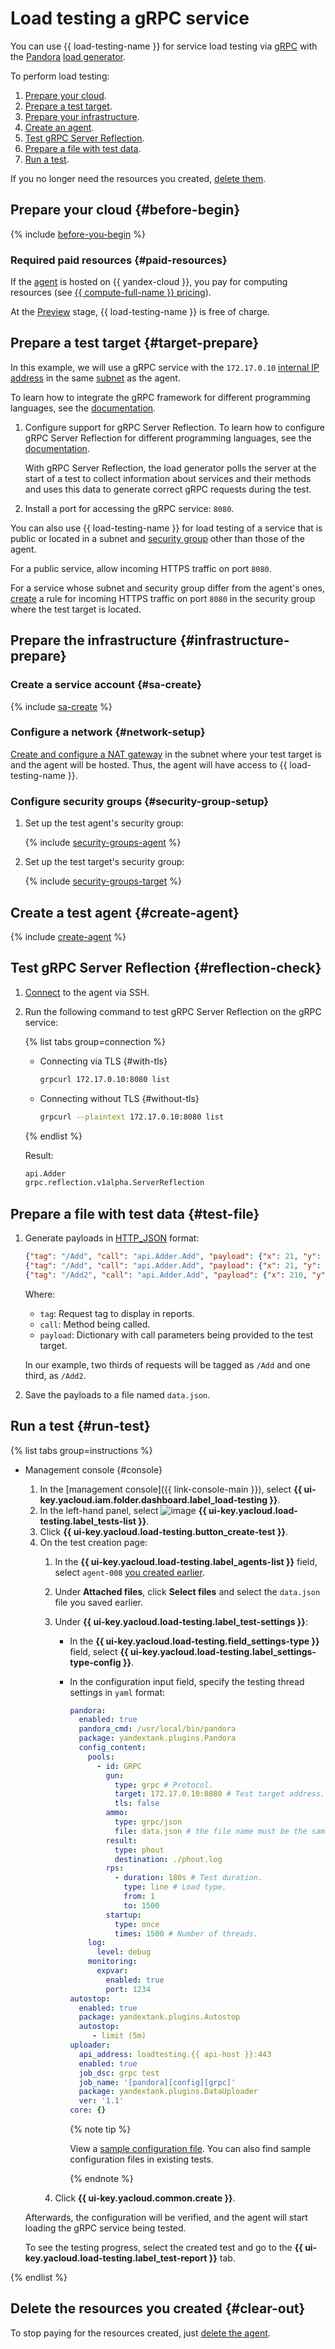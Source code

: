 # Load testing a gRPC service


You can use {{ load-testing-name }} for service load testing via [gRPC](https://grpc.io/docs/) with the [Pandora](../../load-testing/concepts/load-generator.md#pandora) [load generator](../../load-testing/concepts/load-generator.md).

To perform load testing:
1. [Prepare your cloud](#before-begin).
1. [Prepare a test target](#target-prepare).
1. [Prepare your infrastructure](#infrastructure-prepare).
1. [Create an agent](#create-agent).
1. [Test gRPC Server Reflection](#reflection-check).
1. [Prepare a file with test data](#test-file).
1. [Run a test](#run-test).

If you no longer need the resources you created, [delete them](#clear-out).

## Prepare your cloud {#before-begin}

{% include [before-you-begin](../_tutorials_includes/before-you-begin.md) %}


### Required paid resources {#paid-resources}

If the [agent](../../load-testing/concepts/agent.md) is hosted on {{ yandex-cloud }}, you pay for computing resources (see [{{ compute-full-name }} pricing](../../compute/pricing.md)).

At the [Preview](../../overview/concepts/launch-stages.md) stage, {{ load-testing-name }} is free of charge.


## Prepare a test target {#target-prepare}

In this example, we will use a gRPC service with the `172.17.0.10` [internal IP address](../../vpc/concepts/address.md#internal-addresses) in the same [subnet](../../vpc/concepts/network.md#subnet) as the agent.

To learn how to integrate the gRPC framework for different programming languages, see the [documentation](https://grpc.io/docs/languages/).
1. Configure support for gRPC Server Reflection. To learn how to configure gRPC Server Reflection for different programming languages, see the [documentation](https://grpc.github.io/grpc/core/md_doc_server-reflection.html).

   With gRPC Server Reflection, the load generator polls the server at the start of a test to collect information about services and their methods and uses this data to generate correct gRPC requests during the test.
1. Install a port for accessing the gRPC service: `8080`.

You can also use {{ load-testing-name }} for load testing of a service that is public or located in a subnet and [security group](../../vpc/concepts/security-groups.md) other than those of the agent.

For a public service, allow incoming HTTPS traffic on port `8080`.

For a service whose subnet and security group differ from the agent's ones, [create](#security-group-setup) a rule for incoming HTTPS traffic on port `8080` in the security group where the test target is located.

## Prepare the infrastructure {#infrastructure-prepare}

### Create a service account {#sa-create}

{% include [sa-create](../../_includes/load-testing/sa-create.md) %}

### Configure a network {#network-setup}

[Create and configure a NAT gateway](../../vpc/operations/create-nat-gateway.md) in the subnet where your test target is and the agent will be hosted. Thus, the agent will have access to {{ load-testing-name }}.

### Configure security groups {#security-group-setup}

1. Set up the test agent's security group:

   {% include [security-groups-agent](../../_includes/load-testing/security-groups-agent.md) %}

1. Set up the test target's security group:

   {% include [security-groups-target](../../_includes/load-testing/security-groups-target.md) %}

## Create a test agent {#create-agent}

{% include [create-agent](../../_includes/load-testing/create-agent.md) %}

## Test gRPC Server Reflection {#reflection-check}

1. [Connect](../../compute/operations/vm-connect/ssh.md#vm-connect) to the agent via SSH.
1. Run the following command to test gRPC Server Reflection on the gRPC service:

   {% list tabs group=connection %}

   - Connecting via TLS {#with-tls}

     ```bash
     grpcurl 172.17.0.10:8080 list
     ```

   - Connecting without TLS {#without-tls}

     ```bash
     grpcurl --plaintext 172.17.0.10:8080 list
     ```

   {% endlist %}

   Result:

   ```bash
   api.Adder
   grpc.reflection.v1alpha.ServerReflection
   ```

## Prepare a file with test data {#test-file}

1. Generate payloads in [HTTP_JSON](../../load-testing/concepts/payloads/http-json.md) format:

   ```JSON
   {"tag": "/Add", "call": "api.Adder.Add", "payload": {"x": 21, "y": 12}}
   {"tag": "/Add", "call": "api.Adder.Add", "payload": {"x": 21, "y": 12}}
   {"tag": "/Add2", "call": "api.Adder.Add", "payload": {"x": 210, "y": 120}}
   ```

   Where:
   * `tag`: Request tag to display in reports.
   * `call`: Method being called.
   * `payload`: Dictionary with call parameters being provided to the test target.

   In our example, two thirds of requests will be tagged as `/Add` and one third, as `/Add2`.
1. Save the payloads to a file named `data.json`.

## Run a test {#run-test}

{% list tabs group=instructions %}

- Management console {#console}

   1. In the [management console]({{ link-console-main }}), select **{{ ui-key.yacloud.iam.folder.dashboard.label_load-testing }}**.
   1. In the left-hand panel, select ![image](../../_assets/load-testing/test.svg) **{{ ui-key.yacloud.load-testing.label_tests-list }}**.
   1. Click **{{ ui-key.yacloud.load-testing.button_create-test }}**.
   1. On the test creation page:
      1. In the **{{ ui-key.yacloud.load-testing.label_agents-list }}** field, select `agent-008` [you created earlier](#create-agent).
      1. Under **Attached files**, click **Select files** and select the `data.json` file you saved earlier.
      1. Under **{{ ui-key.yacloud.load-testing.label_test-settings }}**:
         * In the **{{ ui-key.yacloud.load-testing.field_settings-type }}** field, select **{{ ui-key.yacloud.load-testing.label_settings-type-config }}**.
         * In the configuration input field, specify the testing thread settings in `yaml` format:

            ```yaml
            pandora:
              enabled: true
              pandora_cmd: /usr/local/bin/pandora
              package: yandextank.plugins.Pandora
              config_content:
                pools:
                  - id: GRPC
                    gun:
                      type: grpc # Protocol.
                      target: 172.17.0.10:8080 # Test target address.
                      tls: false
                    ammo:
                      type: grpc/json
                      file: data.json # the file name must be the same as the name of the attached file.
                    result:
                      type: phout
                      destination: ./phout.log
                    rps:
                      - duration: 180s # Test duration.
                        type: line # Load type.
                        from: 1
                        to: 1500
                    startup:
                      type: once
                      times: 1500 # Number of threads.
                log:
                  level: debug
                monitoring:
                  expvar:
                    enabled: true
                    port: 1234
            autostop:
              enabled: true
              package: yandextank.plugins.Autostop
              autostop:
                 - limit (5m)
            uploader:
              api_address: loadtesting.{{ api-host }}:443
              enabled: true
              job_dsc: grpc test
              job_name: '[pandora][config][grpc]'
              package: yandextank.plugins.DataUploader
              ver: '1.1'
            core: {}
            ```

            {% note tip %}

            View a [sample configuration file](../../load-testing/concepts/testing-stream.md#config_example). You can also find sample configuration files in existing tests.

            {% endnote %}

      1. Click **{{ ui-key.yacloud.common.create }}**.

   Afterwards, the configuration will be verified, and the agent will start loading the gRPC service being tested.

   To see the testing progress, select the created test and go to the **{{ ui-key.yacloud.load-testing.label_test-report }}** tab.

{% endlist %}

## Delete the resources you created {#clear-out}

To stop paying for the resources created, just [delete the agent](../../compute/operations/vm-control/vm-delete.md).